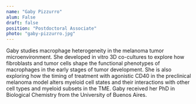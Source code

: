 ```yaml
---
name: "Gaby Pizzurro"
alum: False
draft: false
position: "Postdoctoral Associate"
photo: "gaby-pizzurro.jpg"
---
```


Gaby studies macrophage heterogeneity in the melanoma tumor microenvironment. 
She developed in vitro 3D co-cultures to explore how fibroblasts and tumor cells 
shape the functional phenotypes of macrophages in the early stages of tumor 
development. She is also exploring how the timing of treatment with agonistic CD40 
in the preclinical melanoma model alters myeloid cell states and their interactions 
with other cell types and myeloid subsets in the TME. Gaby received her PhD in 
Biological Chemistry from the University of Buenos Aires.
